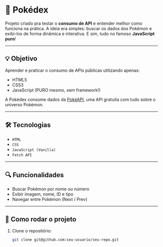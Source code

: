 # 🧿 Pokédex

Projeto criado pra testar o **consumo de API** e entender melhor como funciona na prática. A ideia era simples: buscar os dados dos Pokémon e exibi-los de forma dinâmica e interativa. E sim, tudo no famoso **JavaScript puro**!

---

## 💡 Objetivo

Aprender e praticar o consumo de APIs públicas utilizando apenas:

- HTML5
- CSS3
- JavaScript (PURO mesmo, sem framework!)

A Pokédex consome dados da [PokéAPI](https://pokeapi.co/), uma API gratuita com tudo sobre o universo Pokémon.

---

## 🛠️ Tecnologias

- `HTML`
- `CSS`
- `JavaScript (Vanilla)`
- `Fetch API`

---

## 🔍 Funcionalidades

- Buscar Pokémon por nome ou número
- Exibir imagem, nome, ID e tipo
- Navegar entre Pokémon (Next / Prev)

---

## 📁 Como rodar o projeto

1. Clone o repositório:
   ```bash
   git clone git@github.com:seu-usuario/seu-repo.git


